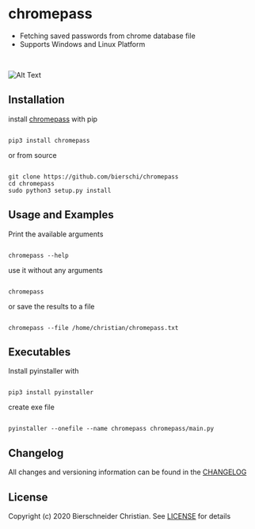 # chromepass
- Fetching saved passwords from chrome database file
- Supports Windows and Linux Platform

<br>

![Alt Text](chromepass.gif)


## Installation

install [chromepass](https://pypi.org/project/chromepass/) with pip
<pre><code>
pip3 install chromepass
</code></pre>

or from source
<pre><code>
git clone https://github.com/bierschi/chromepass
cd chromepass
sudo python3 setup.py install
</code></pre>


## Usage and Examples
Print the available arguments
<pre><code>
chromepass --help
</code></pre>
use it without any arguments
<pre><code>
chromepass
</code></pre>
or save the results to a file
<pre><code>
chromepass --file /home/christian/chromepass.txt
</code></pre>

## Executables

Install pyinstaller with

<pre><code>
pip3 install pyinstaller
</code></pre>

create exe file
<pre><code>
pyinstaller --onefile --name chromepass chromepass/main.py
</code></pre>

## Changelog
All changes and versioning information can be found in the [CHANGELOG](https://github.com/bierschi/chromepass/blob/master/CHANGELOG.rst)

## License
Copyright (c) 2020 Bierschneider Christian. See [LICENSE](https://github.com/bierschi/chromepass/blob/master/LICENSE)
for details
